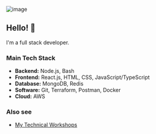 ![image](https://github.com/cloudydaiyz/cloudydaiyz/assets/91110018/10a1fa34-3802-41f8-9dc2-41f7e4fadf8b)

## Hello! 👋 

I'm a full stack developer.

### Main Tech Stack
- **Backend:** Node.js, Bash
- **Frontend:** React.js, HTML, CSS, JavaScript/TypeScript
- **Database:** MongoDB, Redis
- **Software:** Git, Terraform, Postman, Docker
- **Cloud:** AWS

### Also see
- [ My Technical Workshops ](/WORKSHOPS.md)

